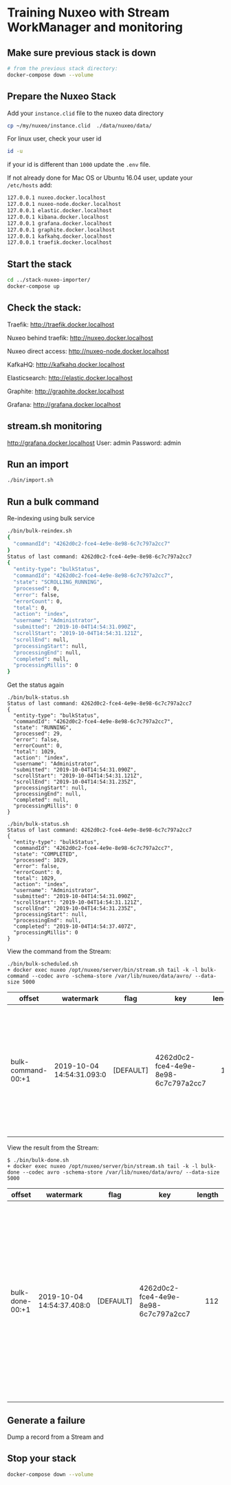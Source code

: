 # Training Nuxeo with Stream WorkManager and monitoring
## Make sure previous stack is down
```bash
# from the previous stack directory:
docker-compose down --volume
```

## Prepare the Nuxeo Stack

Add your `instance.clid` file to the nuxeo data directory
```bash
cp ~/my/nuxeo/instance.clid  ./data/nuxeo/data/
``` 

For linux user, check your user id
```bash
id -u
``` 
if your id is different than `1000` update the `.env` file.

If not already done for Mac OS or Ubuntu 16.04 user, update your `/etc/hosts` add:
```bash
127.0.0.1 nuxeo.docker.localhost
127.0.0.1 nuxeo-node.docker.localhost
127.0.0.1 elastic.docker.localhost
127.0.0.1 kibana.docker.localhost
127.0.0.1 grafana.docker.localhost
127.0.0.1 graphite.docker.localhost
127.0.0.1 kafkahq.docker.localhost
127.0.0.1 traefik.docker.localhost
```

## Start the stack

```bash
cd ../stack-nuxeo-importer/
docker-compose up
```

## Check the stack:

Traefik: http://traefik.docker.localhost

Nuxeo behind traefik: http://nuxeo.docker.localhost

Nuxeo direct access: http://nuxeo-node.docker.localhost

KafkaHQ: http://kafkahq.docker.localhost

Elasticsearch: http://elastic.docker.localhost

Graphite: http://graphite.docker.localhost

Grafana: http://grafana.docker.localhost

## stream.sh monitoring

http://grafana.docker.localhost
User: admin
Password: admin

## Run an import

```bash
./bin/import.sh
```

## Run a bulk command

Re-indexing using bulk service

```bash
./bin/bulk-reindex.sh 
{
  "commandId": "4262d0c2-fce4-4e9e-8e98-6c7c797a2cc7"
}
Status of last command: 4262d0c2-fce4-4e9e-8e98-6c7c797a2cc7
{
  "entity-type": "bulkStatus",
  "commandId": "4262d0c2-fce4-4e9e-8e98-6c7c797a2cc7",
  "state": "SCROLLING_RUNNING",
  "processed": 0,
  "error": false,
  "errorCount": 0,
  "total": 0,
  "action": "index",
  "username": "Administrator",
  "submitted": "2019-10-04T14:54:31.090Z",
  "scrollStart": "2019-10-04T14:54:31.121Z",
  "scrollEnd": null,
  "processingStart": null,
  "processingEnd": null,
  "completed": null,
  "processingMillis": 0
}
```

Get the status again

```
./bin/bulk-status.sh 
Status of last command: 4262d0c2-fce4-4e9e-8e98-6c7c797a2cc7
{
  "entity-type": "bulkStatus",
  "commandId": "4262d0c2-fce4-4e9e-8e98-6c7c797a2cc7",
  "state": "RUNNING",
  "processed": 29,
  "error": false,
  "errorCount": 0,
  "total": 1029,
  "action": "index",
  "username": "Administrator",
  "submitted": "2019-10-04T14:54:31.090Z",
  "scrollStart": "2019-10-04T14:54:31.121Z",
  "scrollEnd": "2019-10-04T14:54:31.235Z",
  "processingStart": null,
  "processingEnd": null,
  "completed": null,
  "processingMillis": 0
}

./bin/bulk-status.sh 
Status of last command: 4262d0c2-fce4-4e9e-8e98-6c7c797a2cc7
{
  "entity-type": "bulkStatus",
  "commandId": "4262d0c2-fce4-4e9e-8e98-6c7c797a2cc7",
  "state": "COMPLETED",
  "processed": 1029,
  "error": false,
  "errorCount": 0,
  "total": 1029,
  "action": "index",
  "username": "Administrator",
  "submitted": "2019-10-04T14:54:31.090Z",
  "scrollStart": "2019-10-04T14:54:31.121Z",
  "scrollEnd": "2019-10-04T14:54:31.235Z",
  "processingStart": null,
  "processingEnd": null,
  "completed": "2019-10-04T14:54:37.407Z",
  "processingMillis": 0
}

```

View the command from the Stream:
```
./bin/bulk-scheduled.sh 
+ docker exec nuxeo /opt/nuxeo/server/bin/stream.sh tail -k -l bulk-command --codec avro -schema-store /var/lib/nuxeo/data/avro/ --data-size 5000
```
| offset | watermark | flag | key | length | data |
| --- | --- | --- | --- | ---: | --- |
|bulk-command-00:+1|2019-10-04 14:54:31.093:0|[DEFAULT]|4262d0c2-fce4-4e9e-8e98-6c7c797a2cc7|131|{"id": "4262d0c2-fce4-4e9e-8e98-6c7c797a2cc7", "action": "index", "query": "SELECT ecm:uuid FROM Document", "username": "Administrator", "repository": "default", "bucketSize": 1000, "batchSize": 25, "params": "{\"updateAlias\":true}"}|


View the result from the Stream:
```
$ ./bin/bulk-done.sh 
+ docker exec nuxeo /opt/nuxeo/server/bin/stream.sh tail -k -l bulk-done --codec avro -schema-store /var/lib/nuxeo/data/avro/ --data-size 5000
```
| offset | watermark | flag | key | length | data |
| --- | --- | --- | --- | ---: | --- |
|bulk-done-00:+1|2019-10-04 14:54:37.408:0|[DEFAULT]|4262d0c2-fce4-4e9e-8e98-6c7c797a2cc7|112|{"commandId": "4262d0c2-fce4-4e9e-8e98-6c7c797a2cc7", "action": "index", "username": "Administrator", "delta": false, "errorCount": 0, "errorMessage": null, "processed": 1029, "state": "COMPLETED", "submitTime": 1570200871090, "scrollStartTime": 1570200871121, "scrollEndTime": 1570200871235, "processingStartTime": null, "processingEndTime": null, "completedTime": 1570200877407, "total": 1029, "processingDurationMillis": null, "result": null}|

## Generate a failure

Dump a record from a Stream and 

## Stop your stack

```bash
docker-compose down --volume
```

